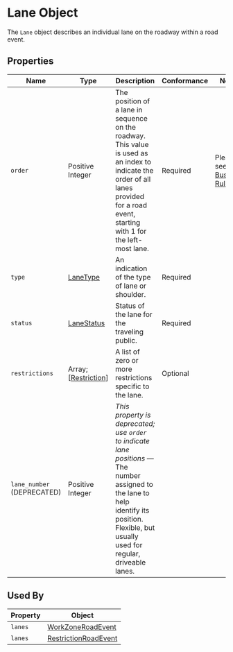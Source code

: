 # Lane Object
The `Lane` object describes an individual lane on the roadway within a road event.

## Properties
Name | Type | Description | Conformance | Notes
--- | --- | --- | --- | ---
`order` | Positive Integer | The position of a lane in sequence on the roadway. This value is used as an index to indicate the order of all lanes provided for a road event, starting with 1 for the left-most lane. | Required | Please see [Business Rule](/Creating_a_WZDx_Feed.md#business-rules) #3.
`type` | [LaneType](/spec-content/enumerated-types/LaneType.md) | An indication of the type of lane or shoulder. | Required | 
`status` | [LaneStatus](/spec-content/enumerated-types/LaneStatus.md) | Status of the lane for the traveling public. | Required |
`restrictions` | Array; [[Restriction](/spec-content/objects/Restriction.md)] | A list of zero or more restrictions specific to the lane. | Optional | 
`lane_number` (DEPRECATED) | Positive Integer | *This property is deprecated; use `order` to indicate lane positions* — The number assigned to the lane to help identify its position. Flexible, but usually used for regular, driveable lanes.

## Used By
Property | Object
--- | ---
`lanes` | [WorkZoneRoadEvent](/spec-content/objects/WorkZoneRoadEvent.md)
`lanes` | [RestrictionRoadEvent](/spec-content/objects/RestrictionRoadEvent.md)
